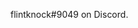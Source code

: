 flintknock#9049 on Discord.

<!---
flintknock/flintknock is a ✨ special ✨ repository because its `README.md` (this file) appears on your GitHub profile.
You can click the Preview link to take a look at your changes.
--->
